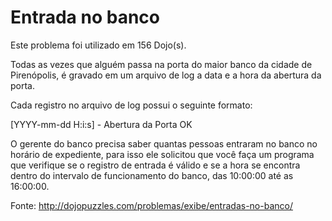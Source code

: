# Entrada no banco

 Este problema foi utilizado em 156 Dojo(s).

Todas as vezes que alguém passa na porta do maior banco da cidade de Pirenópolis, é gravado em um arquivo de log a data e a hora da abertura da porta.

Cada registro no arquivo de log possui o seguinte formato:

[YYYY-mm-dd H:i:s] - Abertura da Porta OK

O gerente do banco precisa saber quantas pessoas entraram no banco no horário de expediente, para isso ele solicitou que você faça um programa que verifique se o registro de entrada é válido e se a hora se encontra dentro do intervalo de funcionamento do banco, das 10:00:00 até as 16:00:00.


Fonte: http://dojopuzzles.com/problemas/exibe/entradas-no-banco/